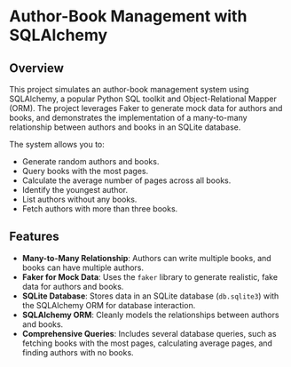 # Author-Book Management with SQLAlchemy

## Overview

This project simulates an author-book management system using SQLAlchemy, a popular Python SQL toolkit and Object-Relational Mapper (ORM). The project leverages Faker to generate mock data for authors and books, and demonstrates the implementation of a many-to-many relationship between authors and books in an SQLite database.

The system allows you to:
- Generate random authors and books.
- Query books with the most pages.
- Calculate the average number of pages across all books.
- Identify the youngest author.
- List authors without any books.
- Fetch authors with more than three books.

## Features

- **Many-to-Many Relationship**: Authors can write multiple books, and books can have multiple authors.
- **Faker for Mock Data**: Uses the `faker` library to generate realistic, fake data for authors and books.
- **SQLite Database**: Stores data in an SQLite database (`db.sqlite3`) with the SQLAlchemy ORM for database interaction.
- **SQLAlchemy ORM**: Cleanly models the relationships between authors and books.
- **Comprehensive Queries**: Includes several database queries, such as fetching books with the most pages, calculating average pages, and finding authors with no books.